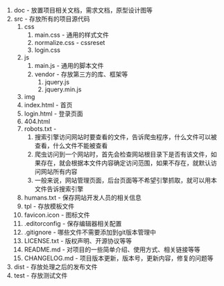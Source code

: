 1. doc - 放置项目相关文档，需求文档，原型设计图等
2. src - 存放所有的项目源代码
	1. css
		1. main.css - 通用的样式文件
		2. normalize.css - cssreset
		3. login.css
	2. js
		1. main.js - 通用的脚本文件
		2. vendor   - 存放第三方的库、框架等
			1. jquery.js
			2. jquery.min.js
	3. img
	4. index.html - 首页
	5. login.html - 登录页面
	6. 404.html
	7. robots.txt - 
		1. 搜索引擎访问网站时要查看的文件，告诉爬虫程序，什么文件可以被查看，什么文件不能被查看
		2. 爬虫访问到一个网站时，首先会检查网站根目录下是否有该文件，如果存在，就会根据本文件内容确定访问范围，如果不存在，就默认访问网站所有内容
		3. 一般来说，网站管理页面，后台页面等不希望引擎抓取，就可以用本文件告诉搜索引擎
	8. humans.txt - 保存网站开发人员的相关信息
	7. tpl - 存放模板文件
	8. favicon.icon - 图标文件
	9. .editorconfig - 保存编辑器相关配置
	10. .gitignore - 哪些文件不需要添加到git版本管理中
	11. LICENSE.txt - 版权声明、开源协议等等
	12. README.md - 对项目的一些简单介绍、使用方式、相关链接等等
	13. CHANGELOG.md - 项目版本更新，版本号，更新内容，修复的问题等
3. dist - 存放处理之后的发布文件
4. test - 存放测试文件